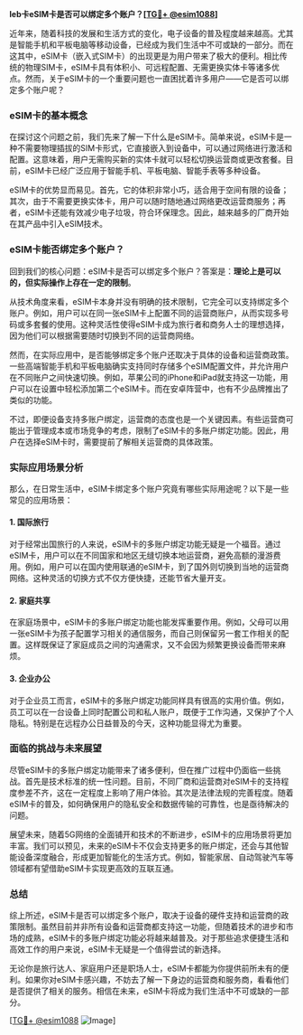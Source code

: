 **leb卡eSIM卡是否可以绑定多个账户？[[TG💪+ @esim1088](https://t.me/s/esim1088)]**

近年来，随着科技的发展和生活方式的变化，电子设备的普及程度越来越高。尤其是智能手机和平板电脑等移动设备，已经成为我们生活中不可或缺的一部分。而在这其中，eSIM卡（嵌入式SIM卡）的出现更是为用户带来了极大的便利。相比传统的物理SIM卡，eSIM卡具有体积小、可远程配置、无需更换实体卡等诸多优点。然而，关于eSIM卡的一个重要问题也一直困扰着许多用户——它是否可以绑定多个账户呢？

### eSIM卡的基本概念

在探讨这个问题之前，我们先来了解一下什么是eSIM卡。简单来说，eSIM卡是一种不需要物理插拔的SIM卡形式，它直接嵌入到设备中，可以通过网络进行激活和配置。这意味着，用户无需购买新的实体卡就可以轻松切换运营商或更改套餐。目前，eSIM卡已经广泛应用于智能手机、平板电脑、智能手表等多种设备。

eSIM卡的优势显而易见。首先，它的体积非常小巧，适合用于空间有限的设备；其次，由于不需要更换实体卡，用户可以随时随地通过网络更改运营商服务；再者，eSIM卡还能有效减少电子垃圾，符合环保理念。因此，越来越多的厂商开始在其产品中引入eSIM技术。

### eSIM卡能否绑定多个账户？

回到我们的核心问题：eSIM卡是否可以绑定多个账户？答案是：**理论上是可以的，但实际操作上存在一定的限制**。

从技术角度来看，eSIM卡本身并没有明确的技术限制，它完全可以支持绑定多个账户。例如，用户可以在同一张eSIM卡上配置不同的运营商账户，从而实现多号码或多套餐的使用。这种灵活性使得eSIM卡成为旅行者和商务人士的理想选择，因为他们可以根据需要随时切换到不同的运营商网络。

然而，在实际应用中，是否能够绑定多个账户还取决于具体的设备和运营商政策。一些高端智能手机和平板电脑确实支持同时存储多个eSIM配置文件，并允许用户在不同账户之间快速切换。例如，苹果公司的iPhone和iPad就支持这一功能，用户可以在设置中轻松添加第二个eSIM卡。而在安卓阵营中，也有不少品牌推出了类似的功能。

不过，即便设备支持多账户绑定，运营商的态度也是一个关键因素。有些运营商可能出于管理成本或市场竞争的考虑，限制了eSIM卡的多账户绑定功能。因此，用户在选择eSIM卡时，需要提前了解相关运营商的具体政策。

### 实际应用场景分析

那么，在日常生活中，eSIM卡绑定多个账户究竟有哪些实际用途呢？以下是一些常见的应用场景：

#### 1. **国际旅行**
对于经常出国旅行的人来说，eSIM卡的多账户绑定功能无疑是一个福音。通过eSIM卡，用户可以在不同国家和地区无缝切换本地运营商，避免高额的漫游费用。例如，用户可以在国内使用联通的eSIM卡，到了国外则切换到当地的运营商网络。这种灵活的切换方式不仅方便快捷，还能节省大量开支。

#### 2. **家庭共享**
在家庭场景中，eSIM卡的多账户绑定功能也能发挥重要作用。例如，父母可以用一张eSIM卡为孩子配置学习相关的通信服务，而自己则保留另一套工作相关的配置。这样既保证了家庭成员之间的沟通需求，又不会因为频繁更换设备而带来麻烦。

#### 3. **企业办公**
对于企业员工而言，eSIM卡的多账户绑定功能同样具有很高的实用价值。例如，员工可以在一台设备上同时配置公司和私人账户，既便于工作沟通，又保护了个人隐私。特别是在远程办公日益普及的今天，这种功能显得尤为重要。

### 面临的挑战与未来展望

尽管eSIM卡的多账户绑定功能带来了诸多便利，但在推广过程中仍面临一些挑战。首先是技术标准的统一性问题。目前，不同厂商和运营商对eSIM卡的支持程度参差不齐，这在一定程度上影响了用户体验。其次是法律法规的完善程度。随着eSIM卡的普及，如何确保用户的隐私安全和数据传输的可靠性，也是亟待解决的问题。

展望未来，随着5G网络的全面铺开和技术的不断进步，eSIM卡的应用场景将更加丰富。我们可以预见，未来的eSIM卡不仅会支持更多的账户绑定，还会与其他智能设备深度融合，形成更加智能化的生活方式。例如，智能家居、自动驾驶汽车等领域都有望借助eSIM卡实现更高效的互联互通。

### 总结

综上所述，eSIM卡是否可以绑定多个账户，取决于设备的硬件支持和运营商的政策限制。虽然目前并非所有设备和运营商都支持这一功能，但随着技术的进步和市场的成熟，eSIM卡的多账户绑定功能必将越来越普及。对于那些追求便捷生活和高效工作的用户来说，eSIM卡无疑是一个值得尝试的新选择。

无论你是旅行达人、家庭用户还是职场人士，eSIM卡都能为你提供前所未有的便利。如果你对eSIM卡感兴趣，不妨去了解一下身边的运营商和服务商，看看他们是否提供了相关的服务。相信在未来，eSIM卡将成为我们生活中不可或缺的一部分。

[[TG💪+ @esim1088](https://t.me/s/esim1088) ![Image](https://i.postimg.cc/4NQfJmqS/Snipaste-2025-05-13-00-14-12.png)]